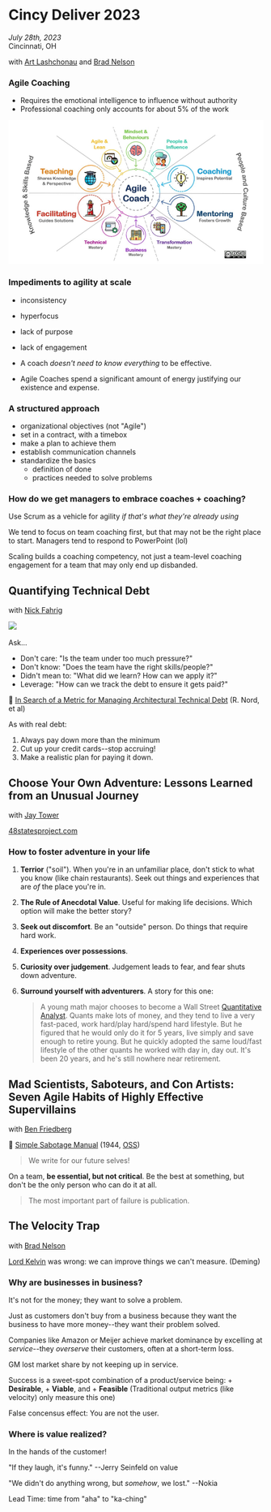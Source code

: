 # Cincy Deliver 2023

*July 28th, 2023*  
Cincinnati, OH

with [Art Lashchonau](https://www.linkedin.com/in/lashchonau/) and [Brad Nelson](https://www.linkedin.com/today/author/bradgile)

### Agile Coaching

+ Requires the emotional intelligence to influence without authority
+ Professional coaching only accounts for about 5% of the work

![](img/competencies.png)


### Impediments to agility at scale

+ inconsistency
+ hyperfocus
+ lack of purpose
+ lack of engagement

+ A coach *doesn't need to know everything* to be effective.

+ Agile Coaches spend a significant amount of energy justifying our existence and expense.

### A structured approach

+ organizational objectives (not "Agile")
+ set in a contract, with a timebox
+ make a plan to achieve them
+ establish communication channels
+ standardize the basics
    + definition of done
    + practices needed to solve problems

### How do we get managers to embrace coaches + coaching?

Use Scrum as a vehicle for agility *if that's what they're already using*

We tend to focus on team coaching first, but that may not be the right place to start. Managers tend to respond to PowerPoint (lol)

Scaling builds a coaching competency, not just a team-level coaching engagement for a team that may only end up disbanded.

## Quantifying Technical Debt

with [Nick Fahrig](https://www.linkedin.com/in/nick-fahrig)

[![](https://mermaid.ink/img/pako:eNpdkLtuwzAMRX-F4NIlHvqYPBQo4m4pULQdvbASEwu2qFSi2hhB_r1y7CzmRPAcguA9owmWscafTDaS6LajqK1AKXU6MHyNR04Q9qBsOnGGBrD8vSinik4uwQebfuCUoKqe4T1my7II4yy8GOOmYVmelG2QZFzIaZZut6t72PEvRzrwCjxAE-ROwVBco8cF9RL-VugJGmcn5pkENOAGPUdPzpaHz5PconbsucW6tJZi32Irl-JR1vA5isFaY-YN5qMl5cbRIZLHek9DKlO2TkN8mxO8BnkzX69kES__0Gt3_w?type=png)](https://mermaid.live/edit#pako:eNpdkLtuwzAMRX-F4NIlHvqYPBQo4m4pULQdvbASEwu2qFSi2hhB_r1y7CzmRPAcguA9owmWscafTDaS6LajqK1AKXU6MHyNR04Q9qBsOnGGBrD8vSinik4uwQebfuCUoKqe4T1my7II4yy8GOOmYVmelG2QZFzIaZZut6t72PEvRzrwCjxAE-ROwVBco8cF9RL-VugJGmcn5pkENOAGPUdPzpaHz5PconbsucW6tJZi32Irl-JR1vA5isFaY-YN5qMl5cbRIZLHek9DKlO2TkN8mxO8BnkzX69kES__0Gt3_w)

Ask...

+ Don't care: "Is the team under too much pressure?"
+ Don't know: "Does the team have the right skills/people?"
+ Didn't mean to: "What did we learn? How can we apply it?"
+ Leverage: "How can we track the debt to ensure it gets paid?"

📄 [In Search of a Metric for Managing Architectural Technical Debt](https://ieeexplore.ieee.org/document/6337765) (R. Nord, et al)

As with real debt: 

1. Always pay down more than the minimum
1. Cut up your credit cards--stop accruing!
1. Make a realistic plan for paying it down.

## Choose Your Own Adventure: Lessons Learned from an Unusual Journey

with [Jay Tower](https://www.linkedin.com/in/jtower)

[48statesproject.com](https://48statesproject.com)

### How to foster adventure in your life

1. **Terrior** ("soil"). When you're in an unfamiliar place, don't stick to what you know (like chain restaurants). Seek out things and experiences that are *of* the place you're in.  
1. **The Rule of Anecdotal Value**. Useful for making life decisions. Which option will make the better story?
1. **Seek out discomfort**. Be an "outside" person. Do things that require hard work.
1. **Experiences over possessions**.
1. **Curiosity over judgement**. Judgement leads to fear, and fear shuts down adventure.
1. **Surround yourself with adventurers**. A story for this one: 

    > A young math major chooses to become a Wall Street [Quantitative Analyst](https://en.wikipedia.org/wiki/Quantitative_analysis_(finance)). Quants make lots of money, and they tend to live a very fast-paced, work hard/play hard/spend hard lifestyle. But he figured that he would only do it for 5 years, live simply and save enough to retire young. But he quickly adopted the same loud/fast lifestyle of the other quants he worked with day in, day out. It's been 20 years, and he's still nowhere near retirement.
    
## Mad Scientists, Saboteurs, and Con Artists: Seven Agile Habits of Highly Effective Supervillains

with [Ben Friedberg](https://www.linkedin.com/in/ben-friedberg-7ab1497)

📘 [Simple Sabotage Manual](https://en.wikisource.org/wiki/Simple_Sabotage_Field_Manual) (1944, [OSS](https://en.wikipedia.org/wiki/Office_of_Strategic_Services))

> We write for our future selves!

On a team, **be essential, but not critical**. Be the best at something, but don't be the only person who can do it at all.

> The most important part of failure is publication.
  
## The Velocity Trap

with [Brad Nelson](https://www.linkedin.com/today/author/bradgile)

[Lord Kelvin](https://skeptics.stackexchange.com/questions/42436/did-lord-kelvin-say-if-you-can-not-measure-it-you-can-not-improve-it) was wrong: we can improve things we can't measure. (Deming)

### Why are businesses in business? 
It's not for the money; they want to solve a problem.

Just as customers don't buy from a business because they want the business to have more money--they want their problem solved.

Companies like Amazon or Meijer achieve market dominance by excelling at *service*--they *overserve* their customers, often at a short-term loss.

GM lost market share by not keeping up in service.

Success is a sweet-spot combination of a product/service being:
    + **Desirable**,
    + **Viable**, and
    + **Feasible** (Traditional output metrics (like velocity) only measure this one)

False concensus effect: You are not the user.

### Where is value realized?
In the hands of the customer!

"If they laugh, it's funny." --Jerry Seinfeld on value

"We didn't do anything wrong, but *somehow*, we lost." --Nokia
    
Lead Time: time from "aha" to "ka-ching"
